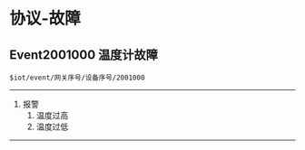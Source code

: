 # 协议-故障

## Event2001000 温度计故障

`$iot/event/网关序号/设备序号/2001000`

---

1. 报警
   1. 温度过高
   2. 温度过低

---
